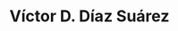 ---
layout: page
title: Víctor D. Díaz Suárez
description: Víctor D. Díaz Suárez
img: assets/img/victor_diaz.jpg
importance: 1
category: enrolled
redirect: https://www.linkedin.com/in/victordiazsuarez/
---